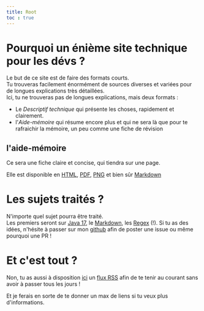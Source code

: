 ```yaml
---
title: Root
toc : true
---
```


# Pourquoi un énième site technique pour les dévs ?

Le but de ce site est de faire des formats courts.  
Tu trouveras facilement énormément de sources diverses et variées pour de longues explications très détaillées.  
Ici, tu ne trouveras pas de longues explications, mais deux formats :

- Le _Descriptif technique_ qui présente les choses, rapidement et clairement.
- l'_Aide-mémoire_ qui résume encore plus et qui ne sera là que pour te rafraichir la mémoire, un peu comme une fiche de
  révision

## l'aide-mémoire

Ce sera une fiche claire et concise, qui tiendra sur une page.

Elle est disponible en [HTML](https://fr.wikipedia.org/wiki/Hypertext_Markup_Language),
[PDF](https://fr.wikipedia.org/wiki/Portable_Document_Format),
[PNG](https://fr.wikipedia.org/wiki/Portable_Network_Graphics) et bien
sûr [Markdown](https://fr.wikipedia.org/wiki/Markdown)

# Les sujets traités ?

N'importe quel sujet pourra être traité.  
Les premiers seront sur [Java 17](https://fr.wikipedia.org/wiki/Java_(langage)#Java_SE_17),
le [Markdown](https://fr.wikipedia.org/wiki/Markdown),
les [Regex](https://fr.wikipedia.org/wiki/Expression_r%C3%A9guli%C3%A8re) (!).
Si tu as des idées, n'hésite à passer sur mon [github](https://github.com/nathvh/nathvh.github.io/issues) afin de poster
une issue ou même pourquoi une PR !

# Et c'est tout ?

Non, tu as aussi à disposition [ici](dev-pratique-rss.xml) un [flux RSS](https://fr.wikipedia.org/wiki/RSS) afin de te
tenir au courant sans avoir à passer tous
les jours !

Et je ferais en sorte de te donner un max de liens si tu veux plus d'informations.